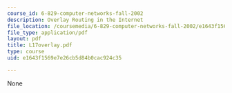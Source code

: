 ```yaml
---
course_id: 6-829-computer-networks-fall-2002
description: Overlay Routing in the Internet
file_location: /coursemedia/6-829-computer-networks-fall-2002/e1643f1569e7e26cb5d84b0cac924c35_L17overlay.pdf
file_type: application/pdf
layout: pdf
title: L17overlay.pdf
type: course
uid: e1643f1569e7e26cb5d84b0cac924c35

---
```

None